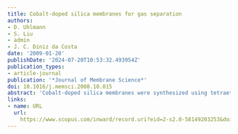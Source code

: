 ```yaml
---
title: Cobalt-doped silica membranes for gas separation
authors:
- D. Uhlmann
- S. Liu
- admin
- J. C. Diniz da Costa
date: '2009-01-20'
publishDate: '2024-07-20T10:53:32.493954Z'
publication_types:
- article-journal
publication: '*Journal of Membrane Science*'
doi: 10.1016/j.memsci.2008.10.015
abstract: 'Cobalt-doped silica membranes were synthesized using tetraethyl orthosilicate-derived sol mixed with cobalt nitrate hexahydrate. The cobalt-doped silica structural characterization showed the formation of crystalline Co3O4 and silanol groups upon calcination. The metal oxide phase was sequentially reduced at high temperature in rich hydrogen atmosphere resulting in the production of high quality membranes. The cobalt concentration was almost constant throughout the film depth, though the silica to cobalt ratio changed from 33:1 at the surface to 7:1 at the interface with the alumina layer. It is possible that cobalt has more affinity to alumina, thus forming CoOAl2O3. The He/N2 selectivities reached 350 and 570 at 160 °C for dry and 100 °C wet gas testing, respectively. Subsequent exposure to water vapour, the membranes was regenerated under dry gas condition and He/N2 selectivities significantly improved to 1100. The permeation of gases generally followed a temperature dependency flux or activated transport, with best helium permeation and activation energy results of 9.5 × 10−8 mol m−2 s−1 Pa−1 and 15 kJ mol−1. Exposure of the membranes to water vapour led to a reduction in the permeation of nitrogen, attributed to water adsorption and structural changes of the silica matrix. However, the overall integrity of the cobalt-doped silica membrane was retained, given an indication that cobalt was able to counteract to some extent the effect of water on the silica matrix. These results show the potential for metal doping to create membranes suited for industrial gas separation.'
links:
- name: URL
  url: 
    https://www.scopus.com/inward/record.uri?eid=2-s2.0-58149203253&doi=10.1016%2fj.memsci.2008.10.015&partnerID=40&md5=d657d4a9f58be6ae04b9d98ba9e83418
---
```


